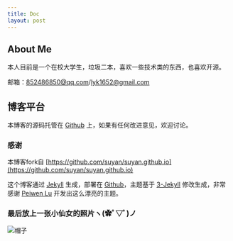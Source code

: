 ```yaml
---
title: Doc
layout: post
---
```


## About Me

本人目前是一个在校大学生，垃圾二本，喜欢一些技术类的东西，也喜欢开源。

邮箱：852486850@qq.com/lyk1652@gmail.com

## 博客平台

本博客的源码托管在 [Github](https://github.com/lyk7539511/lyk7539511.github.io) 上，如果有任何改进意见，欢迎讨论。

### 感谢

本博客fork自 [https://github.com/suyan/suyan.github.io](https://github.com/suyan/suyan.github.io)

这个博客通过 [Jekyll](http://jekyllrb.com/) 生成，部署在 [Github](https://pages.github.com)，主题基于 [3-Jekyll](https://github.com/P233/3-Jekyll) 修改生成，非常感谢 [Peiwen Lu](https://github.com/P233) 开发出这么漂亮的主题。

### 最后放上一张小仙女的照片ヽ(✿ﾟ▽ﾟ)ノ
![帽子](https://github.com/lyk7539511/lyk7539511.github.io/blob/master/assets/img/%E5%B8%BD%E5%AD%90.jpg)
